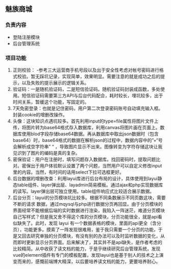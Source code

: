 ## 魅族商城
### 负责内容
- 登陆注册模块
- 后台管理系统
### 项目功能
1. 正则校验：
-参考三大运营商手机号段以及出于安全性考虑对帐号密码进行格式校验。暂无踩坑记录，实现简单，效果明显。需要注意的就是成功之后的提示，以及失败的提示展示的逻辑关系。
3. 验证码：一是随机验证码，二是短信验证码。随机验证码封装成函数，多处使用。短信验证码需要第三方API与后台代码配合，耗时较长，埋坑较多，出于时间关系，暂缓这个功能，写固定的。
4. 7天免密登录：也就是记住密码，用户第二次登录密码账号自动填充输入框。封装cookie的增删改操作。
5. 头像：这块知识点遇坑较多。首先利用input的type=file属性将图片文件上传，将图片转为base64格式存入数据库，利用canvas将图片画在页面上。数据库使用blod字段存储base64数据。再从数据库中取出json数据时（包含base64）时，base64格式的数据在解析json的过程中，数据内容中的”+“号会解析成空字符串” “ ，导致图片显示不出来。图像转变为字符存储这块让我见识到了图片的编码是真的复杂。
6. 密保验证：用户在注册时，填写问题存入数据库。找回密码时，提取问题比对。密保出于用户体验默认设置了两个问题，当然用户可以自定义修改input里的内容。当然，有时间的话用select下拉可选框更好。
7. 后台数据的增删改查：利用layui库进行后台布局的设计，具体使用到layui静态table组件、layer弹出层、layadmin简易模板。通过ajax和php实现数据库的读写。layer弹出层可独立使用。table组件响应式比较适合展示数据。
8. 后台分页：layui的分页模块坑比较多。根据不同条数展示不同页数这块，需要不断的请求 数据，通过mqysql与php进行数据分页再回显。由于分页模块的界面经常不能根据后端的实时数据进行渲染，我陷入一阵迷茫，难道分页模块自己写样式？但是我又舍不得这个库的分页模块，分页功能很全，就是api看似缺失了。此时，发现 layui 有一个数据表格的模块，里面的api更全（含分页），功能更多。摸索了一阵发现很难用，鉴于我只需要一个分页的功能，于是又回去研究单独的分页模块，有没有别的办法可以及时监听数据的变化，从而即时更新显示分页界面。后来解决了，其实并不是api缺失，是作者考虑的比较精简。从中收获了读文档的能力，于是乎继续研究后台管理系统，发现vue的element插件有专门的模板配置，发现layui也是基于别人的技术之上演变而来的，感慨前端博大精深，以后要培养读文档的能力，更要培养耐心。
